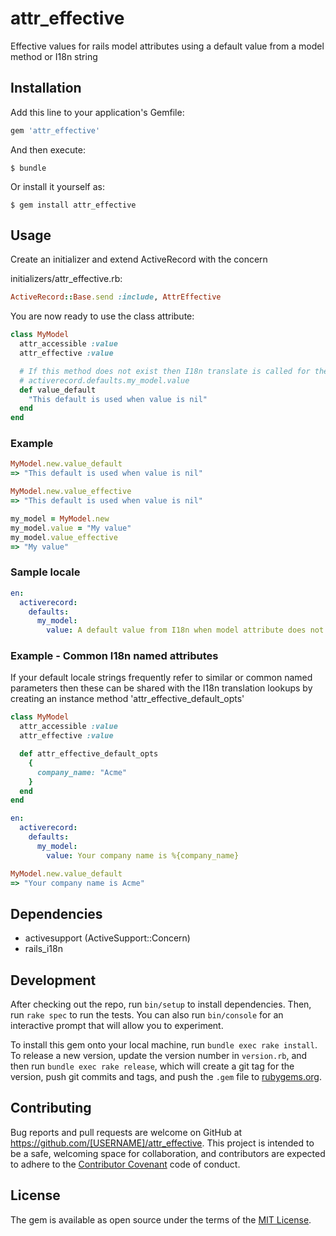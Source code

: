 # attr_effective

Effective values for rails model attributes using a default value from a model method or I18n string

## Installation

Add this line to your application's Gemfile:

```ruby
gem 'attr_effective'
```

And then execute:

    $ bundle

Or install it yourself as:

    $ gem install attr_effective

## Usage

Create an initializer and extend ActiveRecord with the concern

initializers/attr_effective.rb:

```ruby
ActiveRecord::Base.send :include, AttrEffective
```

You are now ready to use the class attribute:


```ruby
class MyModel
  attr_accessible :value
  attr_effective :value

  # If this method does not exist then I18n translate is called for the following key:
  # activerecord.defaults.my_model.value
  def value_default
    "This default is used when value is nil"
  end
end
```

### Example

```ruby
MyModel.new.value_default 
=> "This default is used when value is nil"

MyModel.new.value_effective 
=> "This default is used when value is nil"

my_model = MyModel.new
my_model.value = "My value"
my_model.value_effective
=> "My value"
```

### Sample locale 

```yaml
en:
  activerecord:
    defaults:
      my_model:
        value: A default value from I18n when model attribute does not exist
```

### Example - Common I18n named attributes

If your default locale strings frequently refer to similar or common named parameters then these can be shared with the I18n translation lookups by creating an instance method 'attr_effective_default_opts'


```ruby
class MyModel
  attr_accessible :value
  attr_effective :value

  def attr_effective_default_opts
    {
      company_name: "Acme"
    }
  end
end
```

```yaml
en:
  activerecord:
    defaults:
      my_model:
        value: Your company name is %{company_name}
```

```ruby
MyModel.new.value_default
=> "Your company name is Acme" 
```

## Dependencies

- activesupport (ActiveSupport::Concern)
- rails_i18n

## Development

After checking out the repo, run `bin/setup` to install dependencies. Then, run `rake spec` to run the tests. You can also run `bin/console` for an interactive prompt that will allow you to experiment.

To install this gem onto your local machine, run `bundle exec rake install`. To release a new version, update the version number in `version.rb`, and then run `bundle exec rake release`, which will create a git tag for the version, push git commits and tags, and push the `.gem` file to [rubygems.org](https://rubygems.org).

## Contributing

Bug reports and pull requests are welcome on GitHub at https://github.com/[USERNAME]/attr_effective. This project is intended to be a safe, welcoming space for collaboration, and contributors are expected to adhere to the [Contributor Covenant](contributor-covenant.org) code of conduct.


## License

The gem is available as open source under the terms of the [MIT License](http://opensource.org/licenses/MIT).

